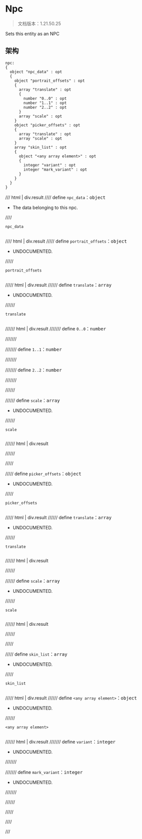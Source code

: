# Npc

> 文档版本：1.21.50.25

Sets this entity as an NPC

## 架构

```mcschema
npc:
{
  object "npc_data" : opt
  {
    object "portrait_offsets" : opt
    {
      array "translate" : opt
      {
        number "0..0" : opt
        number "1..1" : opt
        number "2..2" : opt
      }
      array "scale" : opt
    }
    object "picker_offsets" : opt
    {
      array "translate" : opt
      array "scale" : opt
    }
    array "skin_list" : opt
    {
      object "<any array element>" : opt
      {
        integer "variant" : opt
        integer "mark_variant" : opt
      }
    }
  }
}

```

/// html | div.result
//// define
`npc_data`：<samp>object</samp>

- The data belonging to this npc.


////

<div class="language-text highlight"><span class="filename"><code>npc_data</code></span><pre id="__code_1"><span></span></pre></div>

//// html | div.result
///// define
`portrait_offsets`：<samp>object</samp>

- UNDOCUMENTED.


/////

<div class="language-text highlight"><span class="filename"><code>portrait_offsets</code></span><pre id="__code_1"><span></span></pre></div>

///// html | div.result
////// define
`translate`：<samp>array</samp>

- UNDOCUMENTED.


//////

<div class="language-text highlight"><span class="filename"><code>translate</code></span><pre id="__code_1"><span></span></pre></div>

////// html | div.result
/////// define
`0..0`：<samp>number</samp>


///////


/////// define
`1..1`：<samp>number</samp>


///////


/////// define
`2..2`：<samp>number</samp>


///////


//////


////// define
`scale`：<samp>array</samp>

- UNDOCUMENTED.


//////

<div class="language-text highlight"><span class="filename"><code>scale</code></span><pre id="__code_1"><span></span></pre></div>

////// html | div.result

//////


/////


///// define
`picker_offsets`：<samp>object</samp>

- UNDOCUMENTED.


/////

<div class="language-text highlight"><span class="filename"><code>picker_offsets</code></span><pre id="__code_1"><span></span></pre></div>

///// html | div.result
////// define
`translate`：<samp>array</samp>

- UNDOCUMENTED.


//////

<div class="language-text highlight"><span class="filename"><code>translate</code></span><pre id="__code_1"><span></span></pre></div>

////// html | div.result

//////


////// define
`scale`：<samp>array</samp>

- UNDOCUMENTED.


//////

<div class="language-text highlight"><span class="filename"><code>scale</code></span><pre id="__code_1"><span></span></pre></div>

////// html | div.result

//////


/////


///// define
`skin_list`：<samp>array</samp>

- UNDOCUMENTED.


/////

<div class="language-text highlight"><span class="filename"><code>skin_list</code></span><pre id="__code_1"><span></span></pre></div>

///// html | div.result
////// define
`<any array element>`：<samp>object</samp>

- UNDOCUMENTED.


//////

<div class="language-text highlight"><span class="filename"><code>&lt;any array element&gt;</code></span><pre id="__code_1"><span></span></pre></div>

////// html | div.result
/////// define
`variant`：<samp>integer</samp>

- UNDOCUMENTED.


///////


/////// define
`mark_variant`：<samp>integer</samp>

- UNDOCUMENTED.


///////


//////


/////


////


///

